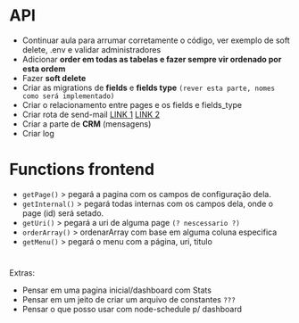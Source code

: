 # API
- Continuar aula para arrumar corretamente o código, ver exemplo de soft delete, .env e validar administradores
- Adicionar **order em todas as tabelas e fazer sempre vir ordenado por esta ordem**
- Fazer **soft delete**
- Criar as migrations de **fields** e **fields type** `(rever esta parte, nomes como será implementado)`
- Criar o relacionamento entre pages e os fields e fields_type
- Criar rota de send-mail [LINK 1](https://www.inelaah.com/node-send-email) [LINK 2](https://imasters.com.br/front-end/enviando-e-mail-usando-node-js)
- Criar a parte de **CRM** (mensagens)
- Criar log

# Functions frontend
- ```getPage()``` > pegará a pagina com os campos de configuração dela.
- ```getInternal()``` > pegará todas internas com os campos dela, onde o page (id) será setado.
- ```getUri()``` > pegará a uri de alguma page `(? nescessario ?)`
- ```orderArray()``` > ordenarArray com base em alguma coluna especifica
- ```getMenu()``` > pegará o menu com a página, uri, titulo

# 
Extras:
- Pensar em uma pagina inicial/dashboard com Stats
- Pensar em um jeito de criar um arquivo de constantes `???`
- Pensar o que posso usar com node-schedule p/ dashboard